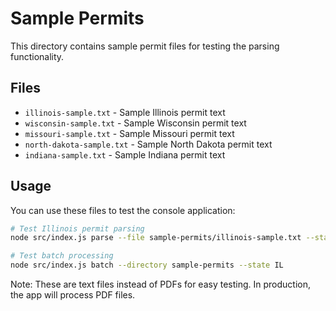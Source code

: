 # Sample Permits

This directory contains sample permit files for testing the parsing functionality.

## Files

- `illinois-sample.txt` - Sample Illinois permit text
- `wisconsin-sample.txt` - Sample Wisconsin permit text
- `missouri-sample.txt` - Sample Missouri permit text
- `north-dakota-sample.txt` - Sample North Dakota permit text
- `indiana-sample.txt` - Sample Indiana permit text

## Usage

You can use these files to test the console application:

```bash
# Test Illinois permit parsing
node src/index.js parse --file sample-permits/illinois-sample.txt --state IL

# Test batch processing
node src/index.js batch --directory sample-permits --state IL
```

Note: These are text files instead of PDFs for easy testing. In production, the app will process PDF files.
